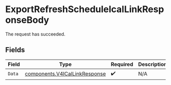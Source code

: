 # ExportRefreshScheduleIcalLinkResponseBody

The request has succeeded.


## Fields

| Field                                                                          | Type                                                                           | Required                                                                       | Description                                                                    |
| ------------------------------------------------------------------------------ | ------------------------------------------------------------------------------ | ------------------------------------------------------------------------------ | ------------------------------------------------------------------------------ |
| `Data`                                                                         | [components.V4ICalLinkResponse](../../models/components/v4icallinkresponse.md) | :heavy_check_mark:                                                             | N/A                                                                            |